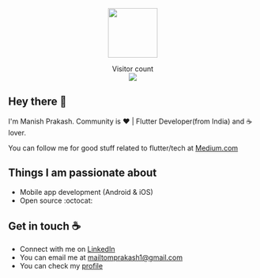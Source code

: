 <div id="header" align="center">
  <img src="https://media.giphy.com/media/M9gbBd9nbDrOTu1Mqx/giphy.gif" width="100"/>
</div>
<p align="center">
  Visitor count<br>
  <img src="https://profile-counter.glitch.me/NirbhaiDev/count.svg" />
</p>

## Hey there :wave:

<!-- <p align="center">
  Visits Badge<br>
  <img src="https://badges.pufler.dev/visits/mprakashgithub/mprakashgithub" />
</p> -->

<!-- [![Visits Badge](https://badges.pufler.dev/visits/pujux/badge-it)](https://badges.pufler.dev) -->
<!-- ![Visitor Count](https://profile-counter.glitch.me/{YOUR USER}/count.svg) -->

<!-- About me-->

I'm Manish Prakash. Community is :heart: | Flutter Developer(from India) and :coffee: lover. 

You can follow me for good stuff related to flutter/tech at [Medium.com](https://medium.com/@mailtomprakash1)

## Things I am passionate about

- Mobile app development (Android & iOS)
- Open source :octocat:

## Get in touch :coffee:

- Connect with me on [LinkedIn](https://www.linkedin.com/in/manishprakashind)
- You can email me at mailtomprakash1@gmail.com
- You can check my [profile](https://mprakashgithub.github.io/)
